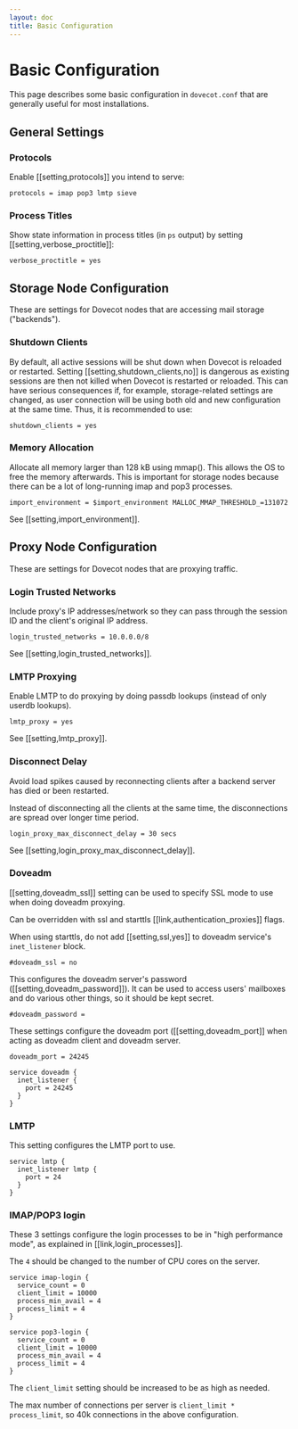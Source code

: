 ```yaml
---
layout: doc
title: Basic Configuration
---
```


# Basic Configuration

This page describes some basic configuration in `dovecot.conf` that are
generally useful for most installations.

## General Settings

### Protocols

Enable [[setting,protocols]] you intend to serve:

```
protocols = imap pop3 lmtp sieve
```

### Process Titles

Show state information in process titles (in `ps` output) by setting
[[setting,verbose_proctitle]]:

```
verbose_proctitle = yes
```

## Storage Node Configuration

These are settings for Dovecot nodes that are accessing mail storage
("backends").

### Shutdown Clients

By default, all active sessions will be shut down when Dovecot is reloaded or
restarted. Setting [[setting,shutdown_clients,no]] is dangerous as existing
sessions are then not killed when Dovecot is restarted or reloaded. This can
have serious consequences if, for example, storage-related settings are
changed, as user connection will be using both old and new configuration at
the same time. Thus, it is recommended to use:

```
shutdown_clients = yes
```

### Memory Allocation

Allocate all memory larger than 128 kB using mmap(). This allows the OS to
free the memory afterwards. This is important for storage nodes because
there can be a lot of long-running imap and pop3 processes.

```
import_environment = $import_environment MALLOC_MMAP_THRESHOLD_=131072
```

See [[setting,import_environment]].

## Proxy Node Configuration

These are settings for Dovecot nodes that are proxying traffic.

### Login Trusted Networks

Include proxy's IP addresses/network so they can pass through the
session ID and the client's original IP address.

```
login_trusted_networks = 10.0.0.0/8
```

See [[setting,login_trusted_networks]].

### LMTP Proxying

Enable LMTP to do proxying by doing passdb lookups (instead of only
userdb lookups).

```
lmtp_proxy = yes
```

See [[setting,lmtp_proxy]].

### Disconnect Delay

Avoid load spikes caused by reconnecting clients after a backend server has
died or been restarted.

Instead of disconnecting all the clients at the same time, the
disconnections are spread over longer time period.

```
login_proxy_max_disconnect_delay = 30 secs
```

See [[setting,login_proxy_max_disconnect_delay]].

### Doveadm

[[setting,doveadm_ssl]] setting can be used to specify SSL mode to use
when doing doveadm proxying.

Can be overridden with ssl and starttls [[link,authentication_proxies]] flags.

When using starttls, do not add [[setting,ssl,yes]] to doveadm service's
`inet_listener` block.

```
#doveadm_ssl = no
```

This configures the doveadm server's password ([[setting,doveadm_password]]).
It can be used to access users' mailboxes and do various other things, so
it should be kept secret.

```
#doveadm_password =
```

These settings configure the doveadm port ([[setting,doveadm_port]] when
acting as doveadm client and doveadm server.

```
doveadm_port = 24245

service doveadm {
  inet_listener {
    port = 24245
  }
}
```

### LMTP

This setting configures the LMTP port to use.

```
service lmtp {
  inet_listener lmtp {
    port = 24
  }
}
```

### IMAP/POP3 login

These 3 settings configure the login processes to be in
"high performance mode", as explained in [[link,login_processes]].

The `4` should be changed to the number of CPU cores on the server.

```
service imap-login {
  service_count = 0
  client_limit = 10000
  process_min_avail = 4
  process_limit = 4
}

service pop3-login {
  service_count = 0
  client_limit = 10000
  process_min_avail = 4
  process_limit = 4
}
```

The `client_limit` setting should be increased to be as high as needed.

The max number of connections per server is `client_limit * process_limit`,
so 40k connections in the above configuration.
